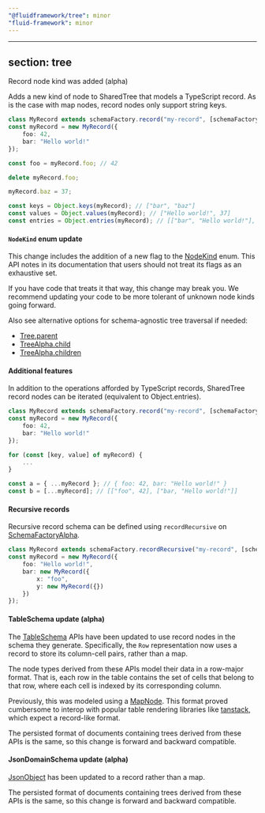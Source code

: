 ```yaml
---
"@fluidframework/tree": minor
"fluid-framework": minor
---
```

---
section: tree
---
Record node kind was added (alpha)

Adds a new kind of node to SharedTree that models a TypeScript record.
As is the case with map nodes, record nodes only support string keys.

```typescript
class MyRecord extends schemaFactory.record("my-record", [schemaFactory.number, schemaFactory.string]) {}
const myRecord = new MyRecord({
	foo: 42,
	bar: "Hello world!"
});

const foo = myRecord.foo; // 42

delete myRecord.foo;

myRecord.baz = 37;

const keys = Object.keys(myRecord); // ["bar", "baz"]
const values = Object.values(myRecord); // ["Hello world!", 37]
const entries = Object.entries(myRecord); // [["bar", "Hello world!"], ["baz", 37]]
```

#### `NodeKind` enum update

This change includes the addition of a new flag to the [NodeKind](https://fluidframework.com/docs/api/fluid-framework/nodekind-enum) enum.
This API notes in its documentation that users should not treat its flags as an exhaustive set.

If you have code that treats it that way, this change may break you.
We recommend updating your code to be more tolerant of unknown node kinds going forward.

Also see alternative options for schema-agnostic tree traversal if needed:
- [Tree.parent](https://fluidframework.com/docs/api/fluid-framework/treenodeapi-interface#parent-methodsignature)
- [TreeAlpha.child](https://fluidframework.com/docs/api/fluid-framework/treealpha-interface#child-methodsignature)
- [TreeAlpha.children](https://fluidframework.com/docs/api/fluid-framework/treealpha-interface#children-methodsignature)

#### Additional features

In addition to the operations afforded by TypeScript records, SharedTree record nodes can be iterated (equivalent to Object.entries).

```typescript
class MyRecord extends schemaFactory.record("my-record", [schemaFactory.number, schemaFactory.string]) {}
const myRecord = new MyRecord({
	foo: 42,
	bar: "Hello world!"
});

for (const [key, value] of myRecord) {
	...
}

const a = { ...myRecord }; // { foo: 42, bar: "Hello world!" }
const b = [...myRecord]; // [["foo", 42], ["bar, "Hello world!"]]
```

#### Recursive records

Recursive record schema can be defined using `recordRecursive` on [SchemaFactoryAlpha](https://fluidframework.com/docs/api/fluid-framework/schemafactoryalpha-class).

```typescript
class MyRecord extends schemaFactory.recordRecursive("my-record", [schemaFactory.string, () => MyRecord]) {}
const myRecord = new MyRecord({
	foo: "Hello world!",
	bar: new MyRecord({
		x: "foo",
		y: new MyRecord({})
	})
});
```

#### TableSchema update (alpha)

The [TableSchema](https://fluidframework.com/docs/api/fluid-framework/tableschema-namespace/) APIs have been updated to use record nodes in the schema they generate.
Specifically, the `Row` representation now uses a record to store its column-cell pairs, rather than a map.

The node types derived from these APIs model their data in a row-major format.
That is, each row in the table contains the set of cells that belong to that row, where each cell is indexed by its corresponding column.

Previously, this was modeled using a [MapNode](https://fluidframework.com/docs/api/fluid-framework/treemapnode-interface).
This format proved cumbersome to interop with popular table rendering libraries like [tanstack](https://tanstack.com/table), which expect a record-like format.

The persisted format of documents containing trees derived from these APIs is the same, so this change is forward and backward compatible.

#### JsonDomainSchema update (alpha)

[JsonObject](https://fluidframework.com/docs/api/fluid-framework/jsonastree-namespace/jsonobject-class) has been updated to a record rather than a map.

The persisted format of documents containing trees derived from these APIs is the same, so this change is forward and backward compatible.
